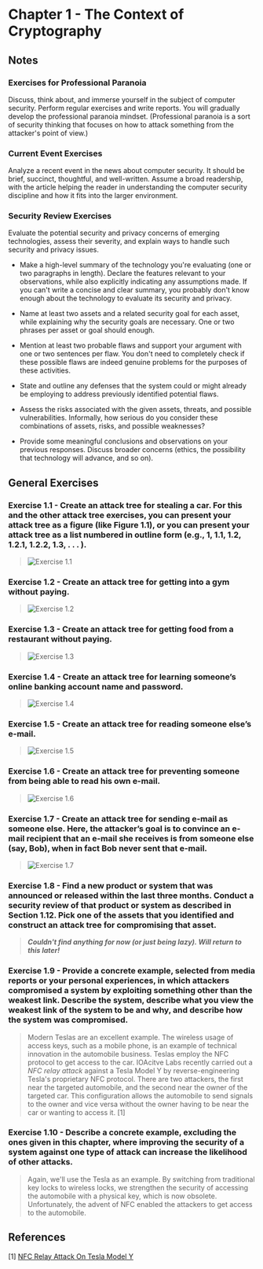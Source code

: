 # Chapter 1 - The Context of Cryptography

## Notes

### Exercises for Professional Paranoia

Discuss, think about, and immerse yourself in the subject of computer security.
Perform regular exercises and write reports.
You will gradually develop the professional paranoia mindset.
(Professional paranoia is a sort of security thinking that focuses on how to attack something from the attacker's point of view.)

### Current Event Exercises

Analyze a recent event in the news about computer security.
It should be brief, succinct, thoughtful, and well-written.
Assume a broad readership, with the article helping the reader in understanding the computer security discipline and how it fits into the larger environment.

### Security Review Exercises

Evaluate the potential security and privacy concerns of emerging technologies, assess their severity, and explain ways to handle such security and privacy issues.

- Make a high-level summary of the technology you're evaluating (one or two paragraphs in length). Declare the features relevant to your observations, while also explicitly indicating any assumptions made. If you can't write a concise and clear summary, you probably don't know enough about the technology to evaluate its security and privacy.

- Name at least two assets and a related security goal for each asset, while explaining why the security goals are necessary. One or two phrases per asset or goal should enough.

- Mention at least two probable flaws and support your argument with one or two sentences per flaw. You don't need to completely check if these possible flaws are indeed genuine problems for the purposes of these activities.

- State and outline any defenses that the system could or might already be employing to address previously identified potential flaws.

- Assess the risks associated with the given assets, threats, and possible vulnerabilities. Informally, how serious do you consider these combinations of assets, risks, and possible weaknesses?

- Provide some meaningful conclusions and observations on your previous responses. Discuss broader concerns (ethics, the possibility that technology will advance, and so on).

## General Exercises

### Exercise 1.1 - Create an attack tree for stealing a car. For this and the other attack tree exercises, you can present your attack tree as a figure (like Figure 1.1), or you can present your attack tree as a list numbered in outline form (e.g., 1, 1.1, 1.2, 1.2.1, 1.2.2, 1.3, . . . ).

> ![Exercise 1.1](exercise_1_1.png "Exercise 1.1")

### Exercise 1.2 - Create an attack tree for getting into a gym without paying.

> ![Exercise 1.2](exercise_1_2.png "Exercise 1.2")

### Exercise 1.3 - Create an attack tree for getting food from a restaurant without paying.

> ![Exercise 1.3](exercise_1_3.png "Exercise 1.3")

### Exercise 1.4 - Create an attack tree for learning someone’s online banking account name and password.

> ![Exercise 1.4](exercise_1_4.png "Exercise 1.4")

### Exercise 1.5 - Create an attack tree for reading someone else’s e-mail.

> ![Exercise 1.5](exercise_1_5.png "Exercise 1.5")

### Exercise 1.6 - Create an attack tree for preventing someone from being able to read his own e-mail.

> ![Exercise 1.6](exercise_1_6.png "Exercise 1.6")

### Exercise 1.7 - Create an attack tree for sending e-mail as someone else. Here, the attacker’s goal is to convince an e-mail recipient that an e-mail she receives is from someone else (say, Bob), when in fact Bob never sent that e-mail.

> ![Exercise 1.7](exercise_1_7.png "Exercise 1.7")

### Exercise 1.8 - Find a new product or system that was announced or released within the last three months. Conduct a security review of that product or system as described in Section 1.12. Pick one of the assets that you identified and construct an attack tree for compromising that asset.

> ***Couldn't find anything for now (or just being lazy). Will return to this later!***

### Exercise 1.9 - Provide a concrete example, selected from media reports or your personal experiences, in which attackers compromised a system by exploiting something other than the weakest link. Describe the system, describe what you view the weakest link of the system to be and why, and describe how the system was compromised.

> Modern Teslas are an excellent example. The wireless usage of access keys, such as a mobile phone, is an example of technical innovation in the automobile business. Teslas employ the NFC protocol to get access to the car. IOAcitve Labs recently carried out a *NFC relay attack* against a Tesla Model Y by reverse-engineering Tesla's proprietary NFC protocol. There are two attackers, the first near the targeted automobile, and the second near the owner of the targeted car. This configuration allows the automobile to send signals to the owner and vice versa without the owner having to be near the car or wanting to access it. [1]

### Exercise 1.10 - Describe a concrete example, excluding the ones given in this chapter, where improving the security of a system against one type of attack can increase the likelihood of other attacks.

> Again, we'll use the Tesla as an example. By switching from traditional key locks to wireless locks, we strengthen the security of accessing the automobile with a physical key, which is now obsolete. Unfortunately, the advent of NFC enabled the attackers to get access to the automobile.

## References

[1] [NFC Relay Attack On Tesla Model Y](https://labs.ioactive.com/2022/09/nfc-relay-attack-on-tesla-model-y-josep.html)
